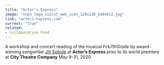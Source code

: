 ```yaml
---
title: "Actor's Express"
image: "nnpn_logo_violet_web_icon_128x128_640x612.jpg"
link: "actors-express.com"
current: "true"
related:
- Collaboration Fund
---
```


A workshop and concert reading of the musical *Fck7thGrade* by award-winning songwriter <a href="https://www.jillsobule.com/" rel="nofollow">Jill Sobule</a> at **Actor’s Express** prior to its world premiere at **City Theatre Company** May 9-31, 2020.

